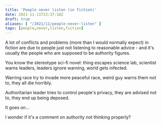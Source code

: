```yaml
---
title: 'People never listen (in fiction)'
date: 2021-11-11T23:37:18Z
draft: true
aliases: [ "/2021/11/people-never-listen" ]
tags: [people,never,listen,fiction]
---
```


A lot of conflicts and problems (more than I would normally expect) in fiction are due to people just not listening to reasonable advice - and it's usually the people who are supposed to be authority figures.

You know the stereotype sci-fi novel: thing escapes science lab, scientist warns leaders, leaders ignore warning, world gets infected.

Warring race try to invade more peaceful race, weird guy warns them not to, they all die horribly.

Authoritarian leader tries to control people's privacy, they are advised not to, they end up being deposed.

It goes on...

I wonder if it's a comment on authority not thinking properly?